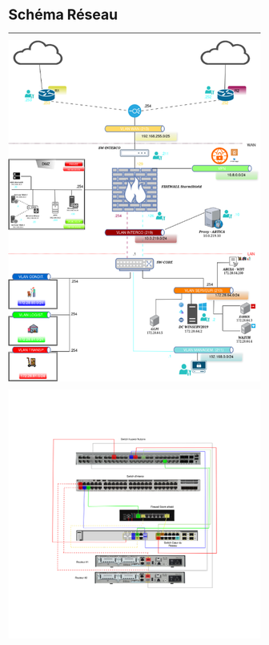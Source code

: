 # Schéma Réseau 

---

![schemareseau](https://raw.githubusercontent.com/PatrickDummans/Bourges2025/refs/heads/main/images/Schema%20R%C3%83%C2%A9seau%20(Logique).drawio.png)

![schemaphysique](https://raw.githubusercontent.com/PatrickDummans/Bourges2025/3118436ea7fbcb73b8086a13392509e169904d34/images/ShemPhysique.drawio.svg)
